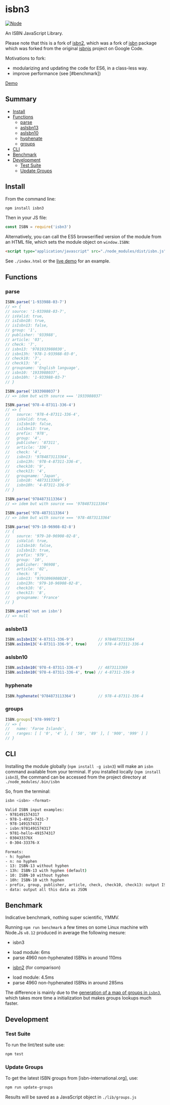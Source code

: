 # isbn3

[![Node](https://img.shields.io/badge/node->=v6.4.0-brightgreen.svg)](http://nodejs.org)

An ISBN JavaScript Library.

Please note that this is a fork of [isbn2](https://www.npmjs.com/package/isbn2), which was a fork of [isbn](https://www.npmjs.com/package/isbn) package which was forked from the original [isbnjs](https://code.google.com/p/isbnjs/) project on Google Code.

Motivations to fork:
* modularizing and updating the code for ES6, in a class-less way.
* improve performance (see [#benchmark])

[Demo](http://inventaire.github.io/isbn3/)

## Summary

<!-- START doctoc generated TOC please keep comment here to allow auto update -->
<!-- DON'T EDIT THIS SECTION, INSTEAD RE-RUN doctoc TO UPDATE -->


- [Install](#install)
- [Functions](#functions)
  - [parse](#parse)
  - [asIsbn13](#asisbn13)
  - [asIsbn10](#asisbn10)
  - [hyphenate](#hyphenate)
  - [groups](#groups)
- [CLI](#cli)
- [Benchmark](#benchmark)
- [Development](#development)
  - [Test Suite](#test-suite)
  - [Update Groups](#update-groups)

<!-- END doctoc generated TOC please keep comment here to allow auto update -->

## Install

From the command line:
```sh
npm install isbn3
```

Then in your JS file:

```js
const ISBN = require('isbn3')
```

Alternatively, you can call the ES5 browserified version of the module from an HTML file, which sets the module object on `window.ISBN`:
```html
<script type="application/javascript" src="./node_modules/dist/isbn.js"></script>
```

See `./index.html` or the [live demo](http://inventaire.github.io/isbn3/) for an example.

## Functions

### parse

```js
ISBN.parse('1-933988-03-7')
// => {
// source: '1-933988-03-7',
// isValid: true,
// isIsbn10: true,
// isIsbn13: false,
// group: '1',
// publisher: '933988',
// article: '03',
// check: '7',
// isbn13: '9781933988030',
// isbn13h: '978-1-933988-03-0',
// check10: '7',
// check13: '0',
// groupname: 'English language',
// isbn10: '1933988037',
// isbn10h: '1-933988-03-7'
// }

ISBN.parse('1933988037')
// => idem but with source === '1933988037'

ISBN.parse('978-4-87311-336-4')
// => {
//   source: '978-4-87311-336-4',
//   isValid: true,
//   isIsbn10: false,
//   isIsbn13: true,
//   prefix: '978',
//   group: '4',
//   publisher: '87311',
//   article: '336',
//   check: '4',
//   isbn13: '9784873113364',
//   isbn13h: '978-4-87311-336-4',
//   check10: '9',
//   check13: '4',
//   groupname: 'Japan',
//   isbn10: '4873113369',
//   isbn10h: '4-87311-336-9'
// }

ISBN.parse('9784873113364')
// => idem but with source === '9784873113364'

ISBN.parse('978-4873113364')
// => idem but with source === '978-4873113364'

ISBN.parse('979-10-96908-02-8')
// {
//   source: '979-10-96908-02-8',
//   isValid: true,
//   isIsbn10: false,
//   isIsbn13: true,
//   prefix: '979',
//   group: '10',
//   publisher: '96908',
//   article: '02',
//   check: '8',
//   isbn13: '9791096908028',
//   isbn13h: '979-10-96908-02-8',
//   check10: '6',
//   check13: '8',
//   groupname: 'France'
// }

ISBN.parse('not an isbn')
// => null
```

### asIsbn13
```js
ISBN.asIsbn13('4-87311-336-9')           // 9784873113364
ISBN.asIsbn13('4-87311-336-9', true)     // 978-4-87311-336-4
```

### asIsbn10
```js
ISBN.asIsbn10('978-4-87311-336-4')       // 4873113369
ISBN.asIsbn10('978-4-87311-336-4', true) // 4-87311-336-9
```

### hyphenate
```js
ISBN.hyphenate('9784873113364')          // 978-4-87311-336-4
```

### groups
```js
ISBN.groups['978-99972']
// => {
//   name: 'Faroe Islands',
//   ranges: [ [ '0', '4' ], [ '50', '89' ], [ '900', '999' ] ]
// }
```

## CLI
Installing the module globally (`npm install -g isbn3`) will make an `isbn` command available from your terminal.
If you installed locally (`npm install isbn3`), the command can be accessed from the project directory at `./node_modules/.bin/isbn`

So, from the terminal:
```sh
isbn <isbn> <format>

Valid ISBN input examples:
- 9781491574317
- 978-1-4915-7431-7
- 978-1491574317
- isbn:9781491574317
- 9781-hello-491574317
- 030433376X
- 0-304-33376-X

Formats:
- h: hyphen
- n: no hyphen
- 13: ISBN-13 without hyphen
- 13h: ISBN-13 with hyphen (default)
- 10: ISBN-10 without hyphen
- 10h: ISBN-10 with hyphen
- prefix, group, publisher, article, check, check10, check13: output ISBN part value
- data: output all this data as JSON
```

## Benchmark
Indicative benchmark, nothing super scientific, YMMV.

Running `npm run benchmark` a few times on some Linux machine with Node.Js `v8.12` produced in average the following mesure:

* isbn3
- load module: 6ms
- parse 4960 non-hyphenated ISBNs in around 110ms

* [isbn2](https://www.npmjs.com/package/isbn2) (for comparison)
- load module: 4.5ms
- parse 4960 non-hyphenated ISBNs in around 285ms

The difference is mainly due to the [generation of a map of groups in `isbn3`](https://github.com/inventaire/isbn3/blob/master/lib/get_group.js), which takes more time a initialization but makes groups lookups much faster.

## Development

### Test Suite

To run the lint/test suite use:

```sh
npm test
```

### Update Groups

To get the latest ISBN groups from [isbn-international.org], use:

```sh
npm run update-groups
```

Results will be saved as a JavaScript object in `./lib/groups.js`
